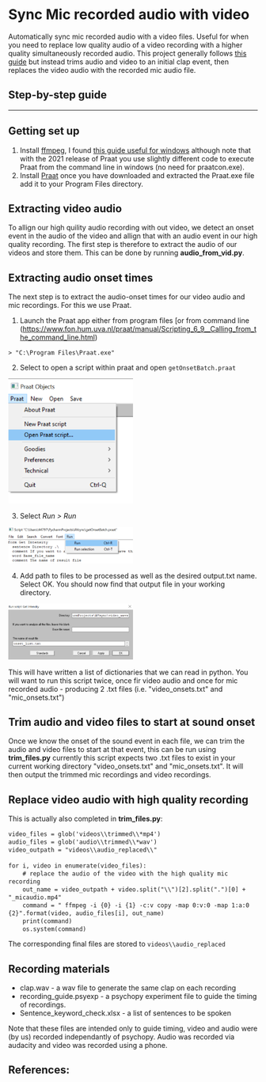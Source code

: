 Sync Mic recorded audio with video
===================================

Automatically sync mic recorded audio with a video files. Useful for when you need to replace low quality audio of a video recording with a higher quality simultaneously recorded audio. This project generally follows [this guide](http://www.dsg-bielefeld.de/dsg_wp/wp-content/uploads/2014/10/video_syncing_fun.pdf) but instead trims audio and video to an initial clap event, then replaces the video audio with the recorded mic audio file. 


## Step-by-step guide
-------------------

Getting set up
--------------
1. Install [ffmpeg](https://ffmpeg.org/download.html), I found [this guide useful for windows](https://www.wikihow.com/Install-FFmpeg-on-Windows) although note that with the 2021 release of Praat you use slightly different code to execute Praat from the command line in windows (no need for praatcon.exe). 
2. Install [Praat](https://www.fon.hum.uva.nl/praat/download_win.html) once you have downloaded and extracted the Praat.exe file add it to your Program Files directory.

Extracting video audio
-----------------------
To allign our high quility audio recording with out video, we detect an onset event in the audio of the video and allign that with an audio event in our high quality recording. The first step is therefore to extract the audio of our videos and store them. This can be done by running **audio_from_vid.py**. 


Extracting audio onset times
-----------------------
The next step is to extract the audio-onset times for our video audio and mic recordings. For this we use Praat.

1. Launch the Praat app either from program files [or from command line (https://www.fon.hum.uva.nl/praat/manual/Scripting_6_9__Calling_from_the_command_line.html) 

```
> "C:\Program Files\Praat.exe"
```

2. Select to open a script within praat and open `getOnsetBatch.praat`

<img src="/screenshots/praat-openscript.png" width="50%"/>

3. Select *Run > Run*

<img src="/screenshots/Praatrun.png" width="50%"/>

4. Add path to files to be processed as well as the desired output.txt name. Select OK. You should now find that output file in your working directory. 

<img src="/screenshots/Praat_info_gui.png" width="50%"/>

This will have written a list of dictionaries that we can read in python. You will want to run this script twice, once fir video audio and once for mic recorded audio - producing 2 .txt files (i.e. "video_onsets.txt" and "mic_onsets.txt")

Trim audio and video files to start at sound onset
-----------------------
Once we know the onset of the sound event in each file, we can trim the audio and video files to start at that event, this can be run using **trim_files.py** currently this script expects two .txt files to exist in your current working directory "video_onsets.txt" and "mic_onsets.txt". It will then output the trimmed mic recordings and video recordings. 

Replace video audio with high quality recording
-----------------------
This is actually also completed in **trim_files.py**:

```
video_files = glob('videos\\trimmed\\*mp4')
audio_files = glob('audio\\trimmed\\*wav')
video_outpath = "videos\\audio_replaced\\"

for i, video in enumerate(video_files):
    # replace the audio of the video with the high quality mic recording
    out_name = video_outpath + video.split("\\")[2].split(".")[0] + "_micaudio.mp4"
    command = " ffmpeg -i {0} -i {1} -c:v copy -map 0:v:0 -map 1:a:0 {2}".format(video, audio_files[i], out_name)
    print(command)
    os.system(command)
```
The corresponding final files are stored to `videos\\audio_replaced`

Recording materials
-----------------------

*	clap.wav - a wav file to generate the same clap on each recording
*   recording_guide.psyexp - a psychopy experiment file to guide the timing of recordings. 
*   Sentence_keyword_check.xlsx - a list of sentences to be spoken

Note that these files are intended only to guide timing, video and audio were (by us) recorded independantly of psychopy. Audio was recorded via audacity and video was recorded using a phone. 

References:
---------------
